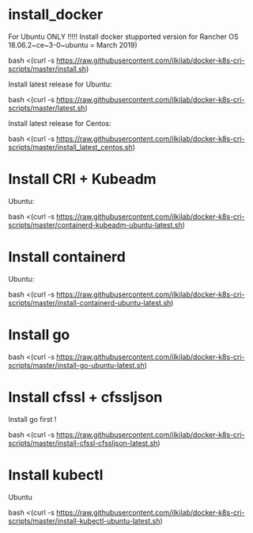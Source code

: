 # install_docker

For Ubuntu ONLY !!!!!
Install docker stupported version for Rancher OS 18.06.2~ce~3-0~ubuntu   = March 2019)

bash <(curl -s https://raw.githubusercontent.com/ilkilab/docker-k8s-cri-scripts/master/install.sh)



Install latest release for Ubuntu:

bash <(curl -s https://raw.githubusercontent.com/ilkilab/docker-k8s-cri-scripts/master/latest.sh)



Install latest release for Centos:

bash <(curl -s https://raw.githubusercontent.com/ilkilab/docker-k8s-cri-scripts/master/install_latest_centos.sh)


# Install CRI + Kubeadm

Ubuntu:

bash <(curl -s https://raw.githubusercontent.com/ilkilab/docker-k8s-cri-scripts/master/containerd-kubeadm-ubuntu-latest.sh)



# Install containerd

Ubuntu:

bash <(curl -s https://raw.githubusercontent.com/ilkilab/docker-k8s-cri-scripts/master/install-containerd-ubuntu-latest.sh)


# Install go

bash <(curl -s https://raw.githubusercontent.com/ilkilab/docker-k8s-cri-scripts/master/install-go-ubuntu-latest.sh)


# Install cfssl + cfssljson

Install go first !

bash <(curl -s https://raw.githubusercontent.com/ilkilab/docker-k8s-cri-scripts/master/install-cfssl-cfssljson-latest.sh)


# Install kubectl

Ubuntu

bash <(curl -s https://raw.githubusercontent.com/ilkilab/docker-k8s-cri-scripts/master/install-kubectl-ubuntu-latest.sh)
